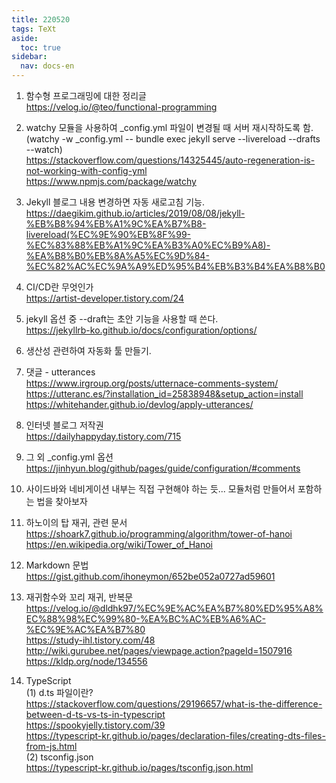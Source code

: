 ```yaml
---
title: 220520
tags: TeXt
aside:
  toc: true
sidebar:
  nav: docs-en
---
```


1) 함수형 프로그래밍에 대한 정리글   
https://velog.io/@teo/functional-programming

<!-- more -->

2) watchy 모듈을 사용하여 _config.yml 파일이 변경될 때 서버 재시작하도록 함.   
(watchy -w _config.yml -- bundle exec jekyll serve --livereload --drafts --watch)   
https://stackoverflow.com/questions/14325445/auto-regeneration-is-not-working-with-config-yml   
https://www.npmjs.com/package/watchy   
   
3) Jekyll 블로그 내용 변경하면 자동 새로고침 기능.   
https://daegikim.github.io/articles/2019/08/08/jekyll-%EB%B8%94%EB%A1%9C%EA%B7%B8-livereload(%EC%9E%90%EB%8F%99-%EC%83%88%EB%A1%9C%EA%B3%A0%EC%B9%A8)-%EA%B8%B0%EB%8A%A5%EC%9D%84-%EC%82%AC%EC%9A%A9%ED%95%B4%EB%B3%B4%EA%B8%B0
   
4) CI/CD란 무엇인가   
https://artist-developer.tistory.com/24   
   
5) jekyll 옵션 중 --draft는 초안 기능을 사용할 때 쓴다.   
https://jekyllrb-ko.github.io/docs/configuration/options/   
   
6) 생산성 관련하여 자동화 툴 만들기.   
   
7) 댓글 - utterances   
https://www.irgroup.org/posts/utternace-comments-system/   
https://utteranc.es/?installation_id=25838948&setup_action=install   
https://whitehander.github.io/devlog/apply-utterances/   
   
8) 인터넷 블로그 저작권   
https://dailyhappyday.tistory.com/715   
   
9) 그 외 _config.yml 옵션   
https://jinhyun.blog/github/pages/guide/configuration/#comments   
   
10) 사이드바와 네비게이션 내부는 직접 구현해야 하는 듯... 모듈처럼 만들어서 포함하는 법을 찾아보자   
   
11) 하노이의 탑 재귀, 관련 문서   
https://shoark7.github.io/programming/algorithm/tower-of-hanoi   
https://en.wikipedia.org/wiki/Tower_of_Hanoi   
   
12) Markdown 문법   
https://gist.github.com/ihoneymon/652be052a0727ad59601   
   
13) 재귀함수와 꼬리 재귀, 반복문   
https://velog.io/@dldhk97/%EC%9E%AC%EA%B7%80%ED%95%A8%EC%88%98%EC%99%80-%EA%BC%AC%EB%A6%AC-%EC%9E%AC%EA%B7%80   
https://study-ihl.tistory.com/48   
http://wiki.gurubee.net/pages/viewpage.action?pageId=1507916   
https://kldp.org/node/134556   
   
14) TypeScript   
(1) d.ts 파일이란?   
https://stackoverflow.com/questions/29196657/what-is-the-difference-between-d-ts-vs-ts-in-typescript   
https://spookyjelly.tistory.com/39   
https://typescript-kr.github.io/pages/declaration-files/creating-dts-files-from-js.html   
(2) tsconfig.json   
https://typescript-kr.github.io/pages/tsconfig.json.html
